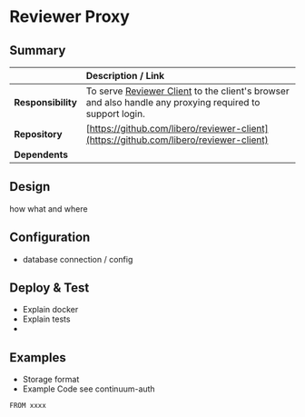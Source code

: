 # Reviewer Proxy

## Summary

|   | Description / Link |
| :--- | :--- |
| **Responsibility** | To serve [Reviewer Client](reviewer-client.md) to the client's browser and also handle any proxying required to support login. |
| **Repository** | [https://github.com/libero/reviewer-client](https://github.com/libero/reviewer-client) |
| **Dependents** |  |

## Design

how what and where 

## Configuration

* database connection / config

## Deploy & Test

* Explain  docker 
* Explain tests
* 
## Examples

* Storage format
* Example Code see continuum-auth

```text
FROM xxxx
```

